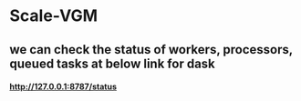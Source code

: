 # Scale-VGM

## we can check the status of workers, processors, queued tasks at below link for dask
#### http://127.0.0.1:8787/status